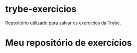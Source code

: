 # trybe-exercicios
Repositório utilizado para salvar os exercícios da Trybe.

# Meu repositório de exercícios